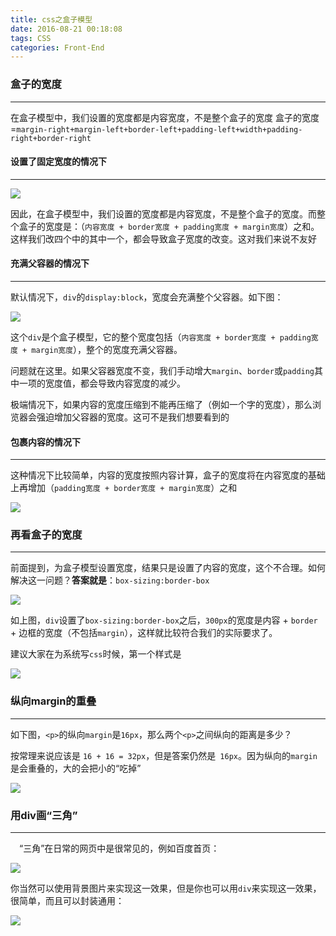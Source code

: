 ```yaml
---
title: css之盒子模型
date: 2016-08-21 00:18:08
tags: CSS
categories: Front-End
---
```


### 盒子的宽度
---
<!--more-->
在盒子模型中，我们设置的宽度都是内容宽度，不是整个盒子的宽度
盒子的宽度=`margin-right+margin-left+border-left+padding-left+width+padding-right+border-right`

#### 设置了固定宽度的情况下
---

![](http://images.cnitblog.com/blog/138012/201502/120828055113043.png)

因此，在盒子模型中，我们设置的宽度都是内容宽度，不是整个盒子的宽度。而整个盒子的宽度是：（`内容宽度 + border宽度 + padding宽度 + margin宽度`）之和。这样我们改四个中的其中一个，都会导致盒子宽度的改变。这对我们来说不友好

#### 充满父容器的情况下
---

默认情况下，`div`的`display:block`，宽度会充满整个父容器。如下图：

![](http://images.cnitblog.com/blog/138012/201502/120829117619136.png)

这个`div`是个盒子模型，它的整个宽度包括（`内容宽度 + border宽度 + padding宽度 + margin宽度`），整个的宽度充满父容器。

问题就在这里。如果父容器宽度不变，我们手动增大`margin`、`border`或`padding`其中一项的宽度值，都会导致内容宽度的减少。

极端情况下，如果内容的宽度压缩到不能再压缩了（例如一个字的宽度），那么浏览器会强迫增加父容器的宽度。这可不是我们想要看到的

#### 包裹内容的情况下
---

这种情况下比较简单，内容的宽度按照内容计算，盒子的宽度将在内容宽度的基础上再增加（`padding宽度 + border宽度 + margin宽度`）之和

![](http://images.cnitblog.com/blog/138012/201502/120829483089838.png)

### 再看盒子的宽度
---

前面提到，为盒子模型设置宽度，结果只是设置了内容的宽度，这个不合理。如何解决这一问题？**答案就是**：`box-sizing:border-box`

![](http://images.cnitblog.com/blog/138012/201502/120830294011050.png)

如上图，`div`设置了`box-sizing:border-box`之后，`300px`的宽度是内容 + `border `+ 边框的宽度（不包括`margin`），这样就比较符合我们的实际要求了。

建议大家在为系统写`css`时候，第一个样式是

![](http://images.cnitblog.com/blog/138012/201502/120830507768619.png)


### 纵向margin的重叠
---

如下图，`<p>`的纵向`margin`是`16px`，那么两个`<p>`之间纵向的距离是多少？

按常理来说应该是 `16 + 16 = 32px`，但是答案仍然是` 16px`。因为纵向的`margin`是会重叠的，大的会把小的“吃掉”

![](http://images.cnitblog.com/blog/138012/201502/120831356517143.png)

### 用div画“三角”
---

　“三角”在日常的网页中是很常见的，例如百度首页：
 
 ![](http://images.cnitblog.com/blog/138012/201502/120832351362371.png)

你当然可以使用背景图片来实现这一效果，但是你也可以用`div`来实现这一效果，很简单，而且可以封装通用：

![](http://images.cnitblog.com/blog/138012/201502/120832509339145.png)










